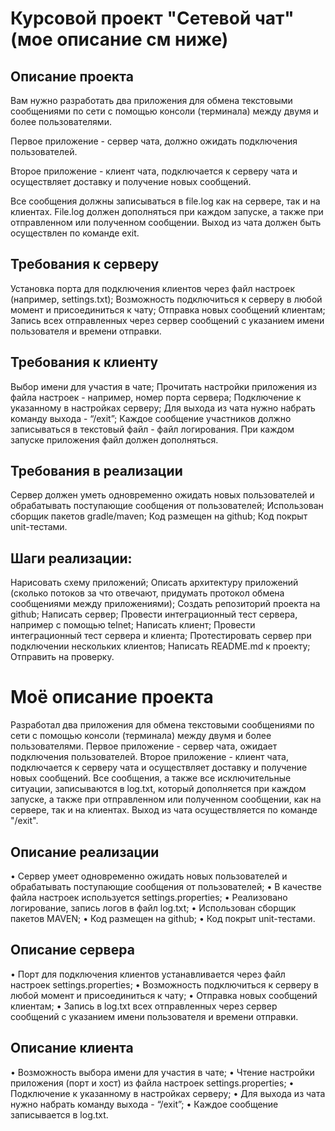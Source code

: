 # Курсовой проект "Сетевой чат"(мое описание см ниже)
## Описание проекта
Вам нужно разработать два приложения для обмена текстовыми сообщениями по сети с помощью консоли (терминала) между двумя и более пользователями.

Первое приложение - сервер чата, должно ожидать подключения пользователей.

Второе приложение - клиент чата, подключается к серверу чата и осуществляет доставку и получение новых сообщений.

Все сообщения должны записываться в file.log как на сервере, так и на клиентах. File.log должен дополняться при каждом запуске, а также при отправленном или полученном сообщении. Выход из чата должен быть осуществлен по команде exit.

## Требования к серверу
Установка порта для подключения клиентов через файл настроек (например, settings.txt);
Возможность подключиться к серверу в любой момент и присоединиться к чату;
Отправка новых сообщений клиентам;
Запись всех отправленных через сервер сообщений с указанием имени пользователя и времени отправки.
## Требования к клиенту
Выбор имени для участия в чате;
Прочитать настройки приложения из файла настроек - например, номер порта сервера;
Подключение к указанному в настройках серверу;
Для выхода из чата нужно набрать команду выхода - “/exit”;
Каждое сообщение участников должно записываться в текстовый файл - файл логирования. При каждом запуске приложения файл должен дополняться.
## Требования в реализации
Сервер должен уметь одновременно ожидать новых пользователей и обрабатывать поступающие сообщения от пользователей;
Использован сборщик пакетов gradle/maven;
Код размещен на github;
Код покрыт unit-тестами.
## Шаги реализации:
Нарисовать схему приложений;
Описать архитектуру приложений (сколько потоков за что отвечают, придумать протокол обмена сообщениями между приложениями);
Создать репозиторий проекта на github;
Написать сервер;
Провести интеграционный тест сервера, например с помощью telnet;
Написать клиент;
Провести интеграционный тест сервера и клиента;
Протестировать сервер при подключении нескольких клиентов;
Написать README.md к проекту;
Отправить на проверку.

# Моё описание проекта
Разработал два приложения для обмена текстовыми сообщениями по сети с помощью консоли (терминала) между двумя и более пользователями.
Первое приложение - сервер чата, ожидает подключения пользователей.
Второе приложение - клиент чата, подключается к серверу чата и осуществляет доставку и получение новых сообщений.
Все сообщения, а также все исключительные ситуации, записываются в log.txt, который дополняется при каждом запуске, а также при отправленном или полученном сообщении, как на сервере, так и на клиентах. Выход из чата осуществляется по команде "/exit".
## Описание реализации
•	Сервер умеет одновременно ожидать новых пользователей и обрабатывать поступающие сообщения от пользователей;
•	В качестве файла настроек используется settings.properties;
•	Реализовано логирование, запись логов в файл log.txt;
•	Использован сборщик пакетов MAVEN;
•	Код размещен на github;
•	Код покрыт unit-тестами.
## Описание сервера
•	Порт для подключения клиентов устанавливается через файл настроек settings.properties;
•	Возможность подключиться к серверу в любой момент и присоединиться к чату;
•	Отправка новых сообщений клиентам;
•	Запись в log.txt всех отправленных через сервер сообщений с указанием имени пользователя и времени отправки.
## Описание клиента
•	Возможность выбора имени для участия в чате;
•	Чтение настройки приложения (порт и хост) из файла настроек settings.properties;
•	Подключение к указанному в настройках серверу;
•	Для выхода из чата нужно набрать команду выхода - “/exit”;
•	Каждое сообщение записывается в log.txt.

